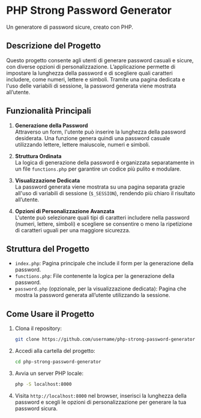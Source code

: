 
# PHP Strong Password Generator

Un generatore di password sicure, creato con PHP.

## Descrizione del Progetto

Questo progetto consente agli utenti di generare password casuali e sicure, con diverse opzioni di personalizzazione. L’applicazione permette di impostare la lunghezza della password e di scegliere quali caratteri includere, come numeri, lettere e simboli. Tramite una pagina dedicata e l'uso delle variabili di sessione, la password generata viene mostrata all’utente.

## Funzionalità Principali

1. **Generazione della Password**  
   Attraverso un form, l'utente può inserire la lunghezza della password desiderata. Una funzione genera quindi una password casuale utilizzando lettere, lettere maiuscole, numeri e simboli.

2. **Struttura Ordinata**  
   La logica di generazione della password è organizzata separatamente in un file `functions.php` per garantire un codice più pulito e modulare.

3. **Visualizzazione Dedicata**  
   La password generata viene mostrata su una pagina separata grazie all'uso di variabili di sessione (`$_SESSION`), rendendo più chiaro il risultato all’utente.

4. **Opzioni di Personalizzazione Avanzata**  
   L'utente può selezionare quali tipi di caratteri includere nella password (numeri, lettere, simboli) e scegliere se consentire o meno la ripetizione di caratteri uguali per una maggiore sicurezza.

## Struttura del Progetto

- `index.php`: Pagina principale che include il form per la generazione della password.
- `functions.php`: File contenente la logica per la generazione della password.
- `password.php` (opzionale, per la visualizzazione dedicata): Pagina che mostra la password generata all’utente utilizzando la sessione.

## Come Usare il Progetto

1. Clona il repository:
   ```bash
   git clone https://github.com/username/php-strong-password-generator.git
   ```
2. Accedi alla cartella del progetto:
   ```bash
   cd php-strong-password-generator
   ```
3. Avvia un server PHP locale:
   ```bash
   php -S localhost:8000
   ```
4. Visita `http://localhost:8000` nel browser, inserisci la lunghezza della password e scegli le opzioni di personalizzazione per generare la tua password sicura.
